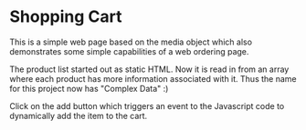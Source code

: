 Shopping Cart
==============

This is a simple web page based on the media object which also demonstrates some simple capabilities of a web ordering page. 

The product list started out as static HTML. Now it is read in from an array where each product has more information associated with it. Thus the name for this project now has "Complex Data" :)

Click on the add button which triggers an event to the Javascript code to dynamically add the item to the cart.
